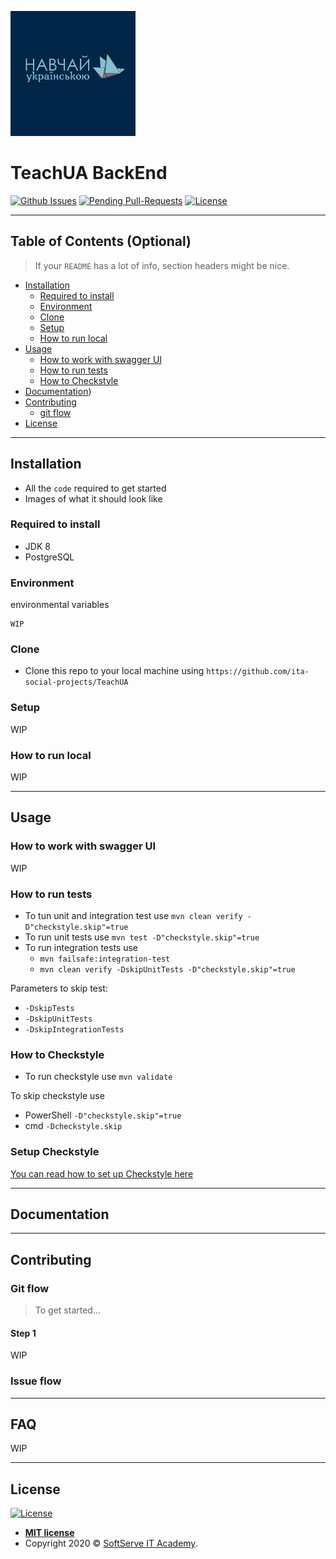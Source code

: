 <a href="https://softserve.academy/"><img src="https://github.com/ita-social-projects/TeachUA/blob/main/images/logo.png" title="SoftServe IT Academy" alt="SoftServe IT Academy"></a>

# TeachUA BackEnd

[![Github Issues](https://img.shields.io/github/issues/ita-social-projects/TeachUA?style=flat-square)](https://github.com/ita-social-projects/TeachUA/issues)
[![Pending Pull-Requests](https://img.shields.io/github/issues-pr/ita-social-projects/TeachUA?style=flat-square)](https://github.com/ita-social-projects/TeachUA/pulls)
[![License](http://img.shields.io/:license-mit-blue.svg?style=flat-square)](http://badges.mit-license.org)

---

## Table of Contents (Optional)

> If your `README` has a lot of info, section headers might be nice.

- [Installation](#installation)
    - [Required to install](#Required-to-install)
    - [Environment](#Environment)
    - [Clone](#Clone)
    - [Setup](#Setup)
    - [How to run local](#How-to-run-local)
- [Usage](#Usage)
    - [How to work with swagger UI](#How-to-work-with-swagger-UI)
    - [How to run tests](#How-to-run-tests)
    - [How to Checkstyle](#How-to-Checkstyle)
- [Documentation](#Documentation))
- [Contributing](#contributing)
    - [git flow](#git-flow)
- [License](#license)

---

## Installation

- All the `code` required to get started
- Images of what it should look like

### Required to install

* JDK 8
* PostgreSQL

### Environment

environmental variables

```properties
WIP
```

### Clone

- Clone this repo to your local machine using `https://github.com/ita-social-projects/TeachUA`

### Setup

WIP

### How to run local

WIP

---

## Usage

### How to work with swagger UI

WIP

### How to run tests

- To tun unit and integration test use `mvn clean verify -D"checkstyle.skip"=true`
- To run unit tests use `mvn test -D"checkstyle.skip"=true`
- To run integration tests use
    - `mvn failsafe:integration-test`
    - `mvn clean verify -DskipUnitTests -D"checkstyle.skip"=true`

Parameters to skip test:

- `-DskipTests`
- `-DskipUnitTests`
- `-DskipIntegrationTests`

### How to Checkstyle

- To run checkstyle use `mvn validate`

To skip checkstyle use

- PowerShell `-D"checkstyle.skip"=true`
- cmd `-Dcheckstyle.skip`

### Setup Checkstyle

[You can read how to set up Checkstyle here](https://github.com/ita-social-projects/TeachUA/wiki/Tech-manuals#checkstyle-configuration-for-intellij-idea)

---

## Documentation

---

## Contributing

### Git flow

> To get started...

#### Step 1

WIP

### Issue flow

---

## FAQ

WIP

---

## License

[![License](http://img.shields.io/:license-mit-blue.svg?style=flat-square)](http://badges.mit-license.org)

- **[MIT license](http://opensource.org/licenses/mit-license.php)**
- Copyright 2020 © <a href="https://softserve.academy/" target="_blank"> SoftServe IT Academy</a>.